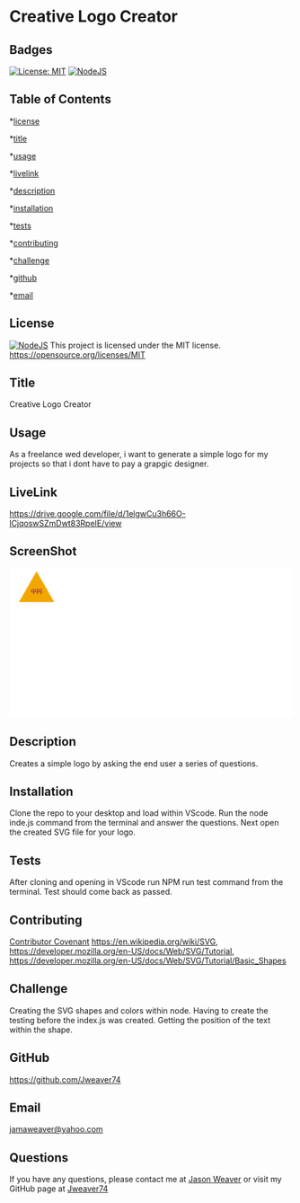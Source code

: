 # Creative Logo Creator
  ## Badges
  [![License: MIT](https://img.shields.io/badge/License-MIT-yellow.svg)](https://opensource.org/licenses/MIT)
   [![NodeJS](https://img.shields.io/badge/node.js-6DA55F?style=for-the-badge&logo=node.js&logoColor=white)](https://nodejs.org/en)

  ## Table of Contents
  *[license](#license)

  *[title](#title)

  *[usage](#usage)

  *[livelink](#livelink)

  *[description](#description)

  *[installation](#installation)

  *[tests](#tests)

  *[contributing](#contributing)

  *[challenge](#challenge)

  *[github](#github)

  *[email](#email)

  ## License
  [![NodeJS](https://img.shields.io/badge/node.js-6DA55F?style=for-the-badge&logo=node.js&logoColor=white)](https://nodejs.org/en)
  This project is licensed under the MIT license.
  https://opensource.org/licenses/MIT


  ## Title
  Creative Logo Creator


  ## Usage
  As a freelance wed developer, i want to generate a simple logo for my projects so that i dont have to pay a grapgic designer.

  ## LiveLink
  https://drive.google.com/file/d/1elgwCu3h66O-lCjqoswSZmDwt83RpeIE/view

  ## ScreenShot
  ![ScreenShot](./examples/orange%20triangle.png)
  


  ## Description
  Creates a simple logo by asking the end user a series of questions.


  ## Installation
  Clone the repo to your desktop and load within VScode. Run the node inde.js command from the terminal and answer the questions. Next open the created SVG file for your logo.


  ## Tests
  After cloning and opening in VScode run NPM run test command from the terminal. Test should come back as passed.


  ## Contributing
  [Contributor Covenant](https://www.contributor-covenant.org/)
  https://en.wikipedia.org/wiki/SVG, https://developer.mozilla.org/en-US/docs/Web/SVG/Tutorial,  https://developer.mozilla.org/en-US/docs/Web/SVG/Tutorial/Basic_Shapes


  ## Challenge
  Creating the SVG shapes and colors within node. Having to create the testing before the index.js was created. Getting the position of the text within the shape.


  ## GitHub
  https://github.com/Jweaver74


  ## Email
  jamaweaver@yahoo.com


  ## Questions
  If you have any questions, please contact me at [Jason Weaver](Jamaweaver@yahoo.com) or visit my GitHub page at [Jweaver74](https://github.com/Jweaver74)